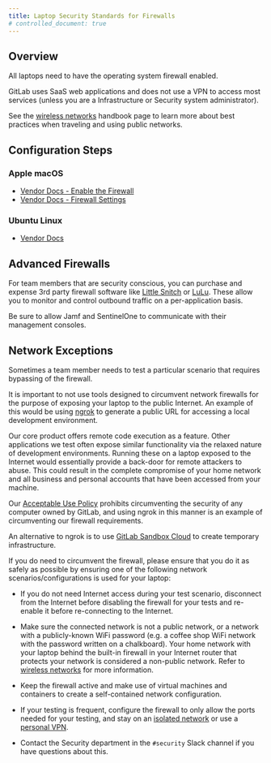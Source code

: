 ```yaml
---
title: Laptop Security Standards for Firewalls
# controlled_document: true
---
```


## Overview

All laptops need to have the operating system firewall enabled.

GitLab uses SaaS web applications and does not use a VPN to access most services (unless you are a Infrastructure or Security system administrator).

See the [wireless networks](/handbook/security/corporate/services/laptops/security/networks) handbook page to learn more about best practices when traveling and using public networks.

## Configuration Steps

### Apple macOS

- [Vendor Docs - Enable the Firewall](https://support.apple.com/guide/mac-help/block-connections-to-your-mac-with-a-firewall-mh34041/mac)
- [Vendor Docs - Firewall Settings](https://support.apple.com/guide/mac-help/change-firewall-settings-on-mac-mh11783/mac)

### Ubuntu Linux

- [Vendor Docs](https://ubuntu.com/server/docs/firewalls)

## Advanced Firewalls

For team members that are security conscious, you can purchase and expense 3rd party firewall software like [Little Snitch](https://www.obdev.at/products/littlesnitch/index.html) or [LuLu](https://objective-see.org/products/lulu.html). These allow you to monitor and control outbound traffic on a per-application basis.

Be sure to allow Jamf and SentinelOne to communicate with their management consoles.

<!-- TODO: Add link to SentinelOne agent troubleshooting offline -->

## Network Exceptions

Sometimes a team member needs to test a particular scenario that requires bypassing of the firewall.

It is important to not use tools designed to circumvent network firewalls for the purpose of exposing your laptop to the public Internet. An example of this would be using [ngrok](https://ngrok.com/) to generate a public URL for accessing a local development environment.

Our core product offers remote code execution as a feature. Other applications we test often expose similar functionality via the relaxed nature of development environments. Running these on a laptop exposed to the Internet would essentially provide a back-door for remote attackers to abuse. This could result in the complete compromise of your home network and all business and personal accounts that have been accessed from your machine.

Our [Acceptable Use Policy](/handbook/people-group/acceptable-use-policy/) prohibits circumventing the security of any computer owned by GitLab, and using ngrok in this manner is an example of circumventing our firewall requirements.

An alternative to ngrok is to use [GitLab Sandbox Cloud](https://handbook.gitlab.com/handbook/infrastructure-standards/realms/sandbox/#how-to-get-started) to create temporary infrastructure.

If you do need to circumvent the firewall, please ensure that you do it as safely as possible by ensuring one of the following network scenarios/configurations is used for your laptop:

- If you do not need Internet access during your test scenario, disconnect from the Internet before disabling the firewall for your tests and re-enable it before re-connecting to the Internet.

- Make sure the connected network is not a public network, or a network with a publicly-known WiFi password (e.g. a coffee shop WiFi network with the password written on a chalkboard). Your home network with your laptop behind the built-in firewall in your Internet router that protects your network is considered a non-public network. Refer to [wireless networks](https://handbook.gitlab.com/handbook/security/network-isolation/) for more information.

- Keep the firewall active and make use of virtual machines and containers to create a self-contained network configuration.

- If your testing is frequent, configure the firewall to only allow the ports needed for your testing, and stay on an [isolated network](https://handbook.gitlab.com/handbook/security/network-isolation/) or use a [personal VPN](/handbook/tools-and-tips/personal-vpn/).

- Contact the Security department in the `#security` Slack channel if you have questions about this.
